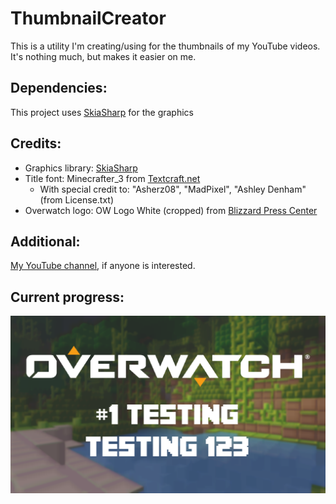 # ThumbnailCreator

This is a utility I'm creating/using for the thumbnails of my YouTube videos. It's nothing much, but makes it easier on me.

## Dependencies:

This project uses [SkiaSharp](https://github.com/mono/SkiaSharp) for the graphics

## Credits:

- Graphics library: [SkiaSharp](https://github.com/mono/SkiaSharp)
- Title font: Minecrafter_3 from [Textcraft.net](https://textcraft.net/download-fonts.php)
  - With special credit to: "Asherz08", "MadPixel", "Ashley Denham" (from License.txt)
- Overwatch logo: OW Logo White (cropped) from [Blizzard Press Center](https://blizzard.gamespress.com/Overwatch#?tab=logos)

## Additional:

[My YouTube channel](https://www.youtube.com/channel/UCk0Tq0W_gcEtZV-9xg9zm2Q/), if anyone is interested.

## Current progress:

![Current output](SampleOutput.png)
